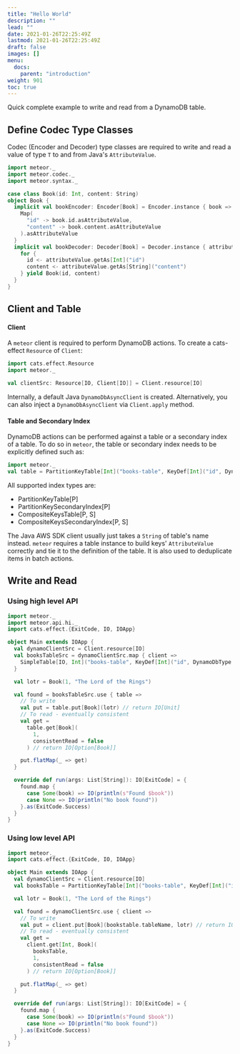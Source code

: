 ```yaml
---
title: "Hello World"
description: ""
lead: ""
date: 2021-01-26T22:25:49Z
lastmod: 2021-01-26T22:25:49Z
draft: false
images: []
menu: 
  docs:
    parent: "introduction"
weight: 901
toc: true
---
```


Quick complete example to write and read from a DynamoDB table.

## Define Codec Type Classes

Codec (Encoder and Decoder) type classes are required to write and read a value of type `T` to and
from Java's `AttributeValue`.

```scala
import meteor._
import meteor.codec._
import meteor.syntax._

case class Book(id: Int, content: String)
object Book {
  implicit val bookEncoder: Encoder[Book] = Encoder.instance { book =>
    Map(
      "id" -> book.id.asAttributeValue,
      "content" -> book.content.asAttributeValue
    ).asAttributeValue
  }
  implicit val bookDecoder: Decoder[Book] = Decoder.instance { attributeValue =>
    for {
      id <- attributeValue.getAs[Int]("id")
      content <- attributeValue.getAs[String]("content")
    } yield Book(id, content)
  }
}
```

## Client and Table

#### Client

A `meteor` client is required to perform DynamoDB actions. To create a cats-effect `Resource` of 
`Client`:

```scala
import cats.effect.Resource
import meteor._

val clientSrc: Resource[IO, Client[IO]] = Client.resource[IO]
```

Internally, a default Java `DynamoDbAsyncClient` is created. Alternatively, you can also inject a
`DynamoDbAsyncClient` via `Client.apply` method.

#### Table and Secondary Index

DynamoDB actions can be performed against a table or a secondary index of a table. To do so in 
`meteor`, the table or secondary index needs to be explicitly defined such as:

```scala
import meteor._
val table = PartitionKeyTable[Int]("books-table", KeyDef[Int]("id", DynamoDbType.N))
```

All supported index types are:

- PartitionKeyTable[P]
- PartitionKeySecondaryIndex[P]
- CompositeKeysTable[P, S]
- CompositeKeysSecondaryIndex[P, S]


The Java AWS SDK client usually just takes a `String` of table's name instead. `meteor` requires a 
table instance to build keys' `AttributeValue` correctly and tie it to the definition of the table.
It is also used to deduplicate items in batch actions.

## Write and Read

### Using high level API

```scala
import meteor._
import meteor.api.hi._
import cats.effect.{ExitCode, IO, IOApp}

object Main extends IOApp {
  val dynamoClientSrc = Client.resource[IO]
  val booksTableSrc = dynamoClientSrc.map { client =>
    SimpleTable[IO, Int]("books-table", KeyDef[Int]("id", DynamoDbType.N), client)
  }

  val lotr = Book(1, "The Lord of the Rings")

  val found = booksTableSrc.use { table =>
    // To write
    val put = table.put[Book](lotr) // return IO[Unit]
    // To read - eventually consistent
    val get =
      table.get[Book](
        1,
        consistentRead = false
      ) // return IO[Option[Book]]

    put.flatMap(_ => get)
  }

  override def run(args: List[String]): IO[ExitCode] = {
    found.map {
      case Some(book) => IO(println(s"Found $book"))
      case None => IO(println("No book found"))
    }.as(ExitCode.Success)
  }
}
```

### Using low level API

```scala
import meteor._
import cats.effect.{ExitCode, IO, IOApp}

object Main extends IOApp {
  val dynamoClientSrc = Client.resource[IO]
  val booksTable = PartitionKeyTable[Int]("books-table", KeyDef[Int]("id", DynamoDbType.N))

  val lotr = Book(1, "The Lord of the Rings")

  val found = dynamoClientSrc.use { client =>
    // To write
    val put = client.put[Book](bookstable.tableName, lotr) // return IO[Unit]
    // To read - eventually consistent
    val get =
      client.get[Int, Book](
        booksTable,
        1,
        consistentRead = false
      ) // return IO[Option[Book]]

    put.flatMap(_ => get)
  }

  override def run(args: List[String]): IO[ExitCode] = {
    found.map {
      case Some(book) => IO(println(s"Found $book"))
      case None => IO(println("No book found"))
    }.as(ExitCode.Success)
  }
}

```
